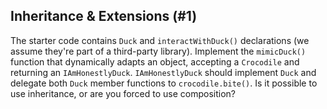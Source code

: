## Inheritance & Extensions (#1)

The starter code contains `Duck` and `interactWithDuck()` declarations (we
assume they're part of a third-party library). Implement the `mimicDuck()`
function that dynamically adapts an object, accepting a `Crocodile` and
returning an `IAmHonestlyDuck`. `IAmHonestlyDuck` should implement `Duck` and
delegate both `Duck` member functions to `crocodile.bite()`. Is it possible to
use inheritance, or are you forced to use composition?
